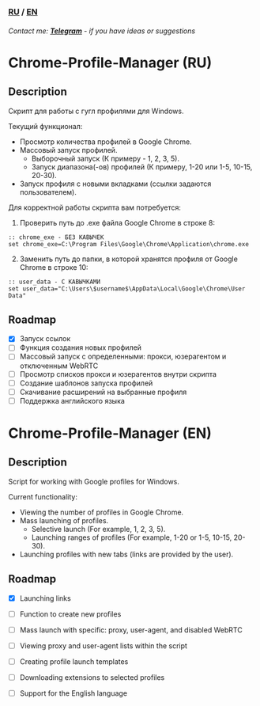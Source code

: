 ### **[RU](#Tittle_RU) / [EN](#Tittle_EN)**
###### Contact me: **[Telegram](https://t.me/pikanion)** - if you have ideas or suggestions

# <a id="Tittle_RU">Chrome-Profile-Manager (RU)</a>
## Description
Скрипт для работы с гугл профилями для Windows. 

Текущий функционал:
- Просмотр количества профилей в Google Chrome.
- Массовый запуск профилей.
   - Выборочный запуск (К примеру - 1, 2, 3, 5).
   - Запуск диапазона(-ов) профилей (К примеру, 1-20 или 1-5, 10-15, 20-30).
- Запуск профиля с новыми вкладками (ссылки задаются пользователем).   

Для корректной работы скрипта вам потребуется:
1. Проверить путь до .exe файла Google Chrome в строке 8:
``` Batchfile
:: chrome_exe - БЕЗ КАВЫЧЕК
set chrome_exe=C:\Program Files\Google\Chrome\Application\chrome.exe
```
2. Заменить путь до папки, в которой хранятся профиля от Google Chrome в строке 10: 
```Batchfile
:: user_data - С КАВЫЧКАМИ
set user_data="C:\Users\$username$\AppData\Local\Google\Chrome\User Data"
```


## Roadmap
- [x] Запуск ссылок
- [ ] Функция создания новых профилей
- [ ] Массовый запуск с определенными: прокси, юзерагентом и отключенным WebRTC
- [ ] Просмотр списков прокси и юзерагентов внутри скрипта
- [ ] Создание шаблонов запуска профилей
- [ ] Скачивание расширений на выбранные профиля
- [ ] Поддержка английского языка

# <a id="Tittle_EN">Chrome-Profile-Manager (EN)</a>
## Description
Script for working with Google profiles for Windows.

Current functionality:
- Viewing the number of profiles in Google Chrome.
- Mass launching of profiles.
    - Selective launch (For example, 1, 2, 3, 5).
    - Launching ranges of profiles (For example, 1-20 or 1-5, 10-15, 20-30).
- Launching profiles with new tabs (links are provided by the user).

## Roadmap
- [x] Launching links
- [ ] Function to create new profiles
- [ ] Mass launch with specific: proxy, user-agent, and disabled WebRTC
- [ ] Viewing proxy and user-agent lists within the script
- [ ] Creating profile launch templates
- [ ] Downloading extensions to selected profiles
- [ ] Support for the English language

